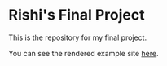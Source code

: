 # Rishi's Final Project

This is the repository for my final project. 

You can see the rendered example site [here](https://uc-cfss.github.io/fp-template/).
